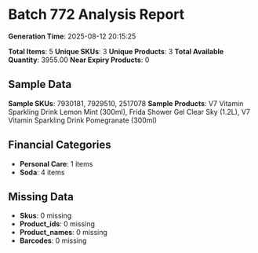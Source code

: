 # Batch 772 Analysis Report

**Generation Time**: 2025-08-12 20:15:25

**Total Items**: 5
**Unique SKUs**: 3
**Unique Products**: 3
**Total Available Quantity**: 3955.00
**Near Expiry Products**: 0

## Sample Data
**Sample SKUs**: 7930181, 7929510, 2517078
**Sample Products**: V7 Vitamin Sparkling Drink Lemon Mint (300ml), Frida Shower Gel Clear Sky (1.2L), V7 Vitamin Sparkling Drink Pomegranate (300ml)

## Financial Categories
- **Personal Care**: 1 items
- **Soda**: 4 items

## Missing Data
- **Skus**: 0 missing
- **Product_ids**: 0 missing
- **Product_names**: 0 missing
- **Barcodes**: 0 missing
